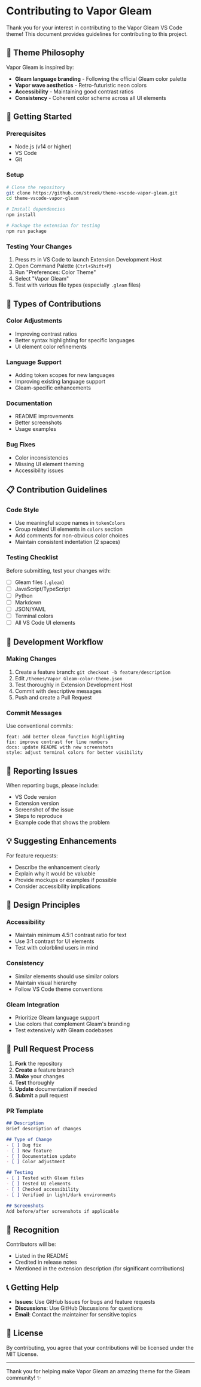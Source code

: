 # Contributing to Vapor Gleam

Thank you for your interest in contributing to the Vapor Gleam VS Code theme! This document provides guidelines for contributing to this project.

## 🎨 Theme Philosophy

Vapor Gleam is inspired by:

- **Gleam language branding** - Following the official Gleam color palette
- **Vapor wave aesthetics** - Retro-futuristic neon colors
- **Accessibility** - Maintaining good contrast ratios
- **Consistency** - Coherent color scheme across all UI elements

## 🚀 Getting Started

### Prerequisites

- Node.js (v14 or higher)
- VS Code
- Git

### Setup

```bash
# Clone the repository
git clone https://github.com/streek/theme-vscode-vapor-gleam.git
cd theme-vscode-vapor-gleam

# Install dependencies
npm install

# Package the extension for testing
npm run package
```

### Testing Your Changes

1. Press `F5` in VS Code to launch Extension Development Host
2. Open Command Palette (`Ctrl+Shift+P`)
3. Run "Preferences: Color Theme"
4. Select "Vapor Gleam"
5. Test with various file types (especially `.gleam` files)

## 🎯 Types of Contributions

### Color Adjustments

- Improving contrast ratios
- Better syntax highlighting for specific languages
- UI element color refinements

### Language Support

- Adding token scopes for new languages
- Improving existing language support
- Gleam-specific enhancements

### Documentation

- README improvements
- Better screenshots
- Usage examples

### Bug Fixes

- Color inconsistencies
- Missing UI element theming
- Accessibility issues

## 📋 Contribution Guidelines

### Code Style

- Use meaningful scope names in `tokenColors`
- Group related UI elements in `colors` section
- Add comments for non-obvious color choices
- Maintain consistent indentation (2 spaces)

### Testing Checklist

Before submitting, test your changes with:

- [ ] Gleam files (`.gleam`)
- [ ] JavaScript/TypeScript
- [ ] Python
- [ ] Markdown
- [ ] JSON/YAML
- [ ] Terminal colors
- [ ] All VS Code UI elements

## 🔧 Development Workflow

### Making Changes

1. Create a feature branch: `git checkout -b feature/description`
2. Edit `/themes/Vapor Gleam-color-theme.json`
3. Test thoroughly in Extension Development Host
4. Commit with descriptive messages
5. Push and create a Pull Request

### Commit Messages

Use conventional commits:

```
feat: add better Gleam function highlighting
fix: improve contrast for line numbers
docs: update README with new screenshots
style: adjust terminal colors for better visibility
```

## 🐛 Reporting Issues

When reporting bugs, please include:

- VS Code version
- Extension version
- Screenshot of the issue
- Steps to reproduce
- Example code that shows the problem

## 💡 Suggesting Enhancements

For feature requests:

- Describe the enhancement clearly
- Explain why it would be valuable
- Provide mockups or examples if possible
- Consider accessibility implications

## 🎨 Design Principles

### Accessibility

- Maintain minimum 4.5:1 contrast ratio for text
- Use 3:1 contrast for UI elements
- Test with colorblind users in mind

### Consistency

- Similar elements should use similar colors
- Maintain visual hierarchy
- Follow VS Code theme conventions

### Gleam Integration

- Prioritize Gleam language support
- Use colors that complement Gleam's branding
- Test extensively with Gleam codebases

## 📝 Pull Request Process

1. **Fork** the repository
2. **Create** a feature branch
3. **Make** your changes
4. **Test** thoroughly
5. **Update** documentation if needed
6. **Submit** a pull request

### PR Template

```markdown
## Description
Brief description of changes

## Type of Change
- [ ] Bug fix
- [ ] New feature
- [ ] Documentation update
- [ ] Color adjustment

## Testing
- [ ] Tested with Gleam files
- [ ] Tested UI elements
- [ ] Checked accessibility
- [ ] Verified in light/dark environments

## Screenshots
Add before/after screenshots if applicable
```

## 🙏 Recognition

Contributors will be:

- Listed in the README
- Credited in release notes
- Mentioned in the extension description (for significant contributions)

## 📞 Getting Help

- **Issues**: Use GitHub Issues for bugs and feature requests
- **Discussions**: Use GitHub Discussions for questions
- **Email**: Contact the maintainer for sensitive topics

## 📄 License

By contributing, you agree that your contributions will be licensed under the MIT License.

---

Thank you for helping make Vapor Gleam an amazing theme for the Gleam community! ✨
